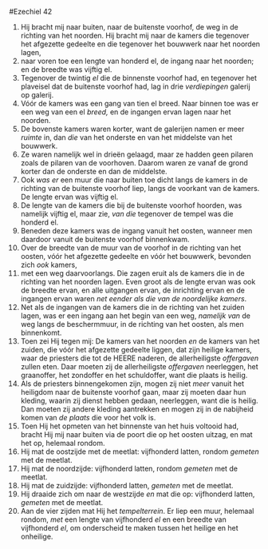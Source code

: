 #Ezechiel 42
1. Hij bracht mij naar buiten, naar de buitenste voorhof, de weg in de richting van het noorden. Hij bracht mij naar de kamers die tegenover het afgezette gedeelte en die tegenover het bouwwerk naar het noorden lagen,
2. naar voren toe een lengte van honderd el, de ingang naar het noorden; en de breedte was vijftig el.
3. Tegenover de twintig *el* die de binnenste voorhof had, en tegenover het plaveisel dat de buitenste voorhof had, lag in drie *verdiepingen* galerij op galerij.
4. Vóór de kamers was een gang van tien el breed. Naar binnen toe was er een weg van een el *breed,* en de ingangen ervan lagen naar het noorden.
5. De bovenste kamers waren korter, want de galerijen namen er meer *ruimte* in, dan *die* van het onderste en van het middelste van het bouwwerk.
6. Ze waren namelijk wel in drieën gelaagd, maar ze hadden geen pilaren zoals de pilaren van de voorhoven. Daarom waren ze vanaf de grond korter dan de onderste en dan de middelste.
7. Ook *was er* een muur die naar buiten toe dicht langs de kamers in de richting van de buitenste voorhof liep, langs de voorkant van de kamers. De lengte ervan was vijftig el.
8. De lengte van de kamers die bij de buitenste voorhof hoorden, was namelijk vijftig el, maar zie, *van die* tegenover de tempel was die honderd el.
9. Beneden deze kamers was de ingang vanuit het oosten, wanneer men daardoor vanuit de buitenste voorhof binnenkwam.
10. Over de breedte van de muur van de voorhof in de richting van het oosten, vóór het afgezette gedeelte en vóór het bouwwerk, bevonden zich *ook* kamers,
11. met een weg daarvoorlangs. Die zagen eruit als de kamers die in de richting van het noorden lagen. Even groot als de lengte ervan was ook de breedte ervan, en alle uitgangen ervan, de inrichting ervan en de ingangen ervan waren *net eender als die van de noordelijke kamers*.
12. Net als de ingangen van de kamers die in de richting van het zuiden lagen, was er een ingang aan het begin van een weg, *namelijk van* de weg langs de beschermmuur, in de richting van het oosten, als men binnenkomt.
13. Toen zei Hij tegen mij: De kamers van het noorden *en* de kamers van het zuiden, die vóór het afgezette gedeelte liggen, dat zijn heilige kamers, waar de priesters die tot de HEERE naderen, de allerheiligste *offergaven* zullen eten. Daar moeten zij de allerheiligste *offergaven* neerleggen, het graanoffer, het zondoffer en het schuldoffer, want die plaats is heilig.
14. Als de priesters binnengekomen zijn, mogen zij niet *meer* vanuit het heiligdom naar de buitenste voorhof gaan, maar zij moeten daar hun kleding, waarin zij dienst hebben gedaan, neerleggen, want die is heilig. Dan moeten zij andere kleding aantrekken en mogen zij in de nabijheid komen van *de plaats* die voor het volk is.
15. Toen Hij het opmeten van het binnenste van het huis voltooid had, bracht Hij mij naar buiten via de poort die op het oosten uitzag, en mat het op, helemaal rondom.
16. Hij mat de oostzijde met de meetlat: vijfhonderd latten, rondom *gemeten* met de meetlat.
17. Hij mat de noordzijde: vijfhonderd latten, rondom *gemeten* met de meetlat.
18. Hij mat de zuidzijde: vijfhonderd latten, *gemeten* met de meetlat.
19. Hij draaide zich om naar de westzijde *en* mat die op: vijfhonderd latten, *gemeten* met de meetlat.
20. Aan de vier zijden mat Hij het *tempelterrein*. Er liep een muur, helemaal rondom, *met* een lengte van vijfhonderd *el* en een breedte van vijfhonderd *el*, om onderscheid te maken tussen het heilige en het onheilige.
